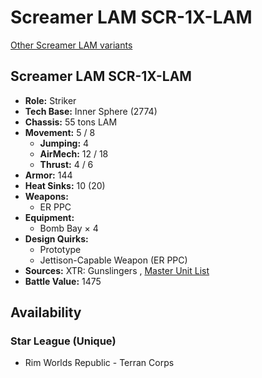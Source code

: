 # Screamer LAM SCR-1X-LAM 

[Other Screamer LAM variants](../screamer_lam.md) 

## Screamer LAM SCR-1X-LAM 

- **Role:** Striker 
- **Tech Base:** Inner Sphere (2774) 
- **Chassis:** 55 tons LAM 
- **Movement:** 5 / 8 
  - **Jumping:** 4 
  - **AirMech:** 12 / 18 
  - **Thrust:** 4 / 6 
- **Armor:** 144 
- **Heat Sinks:** 10 (20) 
- **Weapons:** 
  - ER PPC 
- **Equipment:** 
  - Bomb Bay × 4 
- **Design Quirks:** 
  - Prototype 
  - Jettison-Capable Weapon (ER PPC) 
- **Sources:** XTR: Gunslingers , [Master Unit List](http://masterunitlist.info/Unit/Details/7320) 
- **Battle Value:** 1475 

## Availability 

### Star League (Unique) 

- Rim Worlds Republic - Terran Corps 


